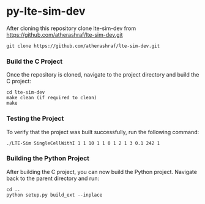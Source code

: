 # py-lte-sim-dev
After cloning this repository 
clone lte-sim-dev from https://github.com/atherashraf/lte-sim-dev.git 

```angular2html
git clone https://github.com/atherashraf/lte-sim-dev.git 
```
### Build the C Project
Once the repository is cloned, navigate to the project directory and build the C project:
```angular2html
cd lte-sim-dev
make clean (if required to clean)
make
```

### Testing the Project
To verify that the project was built successfully, run the following command:
```angular2html
./LTE-Sim SingleCellWithI 1 1 10 1 1 0 1 2 1 3 0.1 242 1
```

### Building the Python Project
After building the C project, you can now build the Python project. Navigate back to the parent directory and run:
```angular2html
cd ..
python setup.py build_ext --inplace
```
